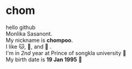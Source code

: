 # chom
hello github  
Monlika Sasanont.  
My nickname is **chompoo**.  
I like :cat:, :tea:, and :candy: .  
I'm in *2nd* year at Prince of songkla university :book:  
My birth date is **19 Jan 1995** :cake:

 

